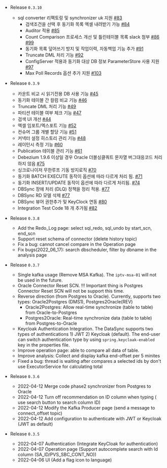 + Release `0.3.10`
  - sql converter 리팩토링 및 synchronizer uk 지원 [#83](https://github.com/LGUPLUS-IPTV-MSA/dbsync-service/pull/83) 
    - 검색조건을 선택 후 동기화 목록 엑셀 내려받기 가능  [#84](https://github.com/LGUPLUS-IPTV-MSA/dbsync-service/pull/84)
    - Auditor 적용  [#85](https://github.com/LGUPLUS-IPTV-MSA/dbsync-service/pull/85)
    - Count Comparison 프로세스 개선 및 틀린테이블 목록 slack 첨부  [#86 #99](https://github.com/LGUPLUS-IPTV-MSA/dbsync-service/pull/86)
    - 동기화 목록 덮어쓰기 방지 및 작업이력, 자동백업 기능 추가  [#91](https://github.com/LGUPLUS-IPTV-MSA/dbsync-service/pull/91)
    - Truncate DML 처리 기능  [#92](https://github.com/LGUPLUS-IPTV-MSA/dbsync-service/pull/92)
    - ConfigServer 적용과 동기화 대상 DB 정보 ParameterStore 사용 지원   [#97](https://github.com/LGUPLUS-IPTV-MSA/dbsync-service/pull/97)
    - Max Poll Records 옵션 추가 지원  [#103](https://github.com/LGUPLUS-IPTV-MSA/dbsync-service/pull/103)
+ Release `0.3.9`
    - 카운트 비교 시 읽기전용 DB 사용 기능 [#45](https://github.com/LGUPLUS-IPTV-MSA/dbsync-service/pull/45)
    - 동기화 테이블 간 컬럼 비교 기능 [#46](https://github.com/LGUPLUS-IPTV-MSA/dbsync-service/pull/46)
    - Truncate DML 처리 기능 [#49](https://github.com/LGUPLUS-IPTV-MSA/dbsync-service/pull/49)
    - 파티션 테이블 여부 체크 기능 [#47](https://github.com/LGUPLUS-IPTV-MSA/dbsync-service/pull/47)
    - 검색 UI 개선 [#44](https://github.com/LGUPLUS-IPTV-MSA/dbsync-service/pull/44)
    - 엑셀 임포트/엑스포트 기능 [#52](https://github.com/LGUPLUS-IPTV-MSA/dbsync-service/pull/52)
    - 컨슈머 그룹 개별 할당 기능 [#51](https://github.com/LGUPLUS-IPTV-MSA/dbsync-service/pull/51)
    - 커넥터 설정 히스토리 관리 기능 [#48](https://github.com/LGUPLUS-IPTV-MSA/dbsync-service/pull/48)
    - 레이턴시 측정 기능 [#60](https://github.com/LGUPLUS-IPTV-MSA/dbsync-service/pull/60)
    - Publication 테이블 관리 기능 [#61](https://github.com/LGUPLUS-IPTV-MSA/dbsync-service/pull/61)
    - Debezium 1.9.6 이상일 경우 Oracle 더블싱클쿼트 문자열 버그대응코드 처리하지 않음  [#75](https://github.com/LGUPLUS-IPTV-MSA/dbsync-service/pull/75)
    - 싱크로나이저 무한루프 기동 방지로직 [#70](https://github.com/LGUPLUS-IPTV-MSA/dbsync-service/pull/70)
    - 동기화 BATCH EXECUTE 동작이 옵션에 따라 다르게 처리 됨. [#71](https://github.com/LGUPLUS-IPTV-MSA/dbsync-service/pull/71)
    - 동기화 INSERT/UPDATE 동작이 옵션에 따라 다르게 처리됨. [#74](https://github.com/LGUPLUS-IPTV-MSA/dbsync-service/pull/74)
    - DBSync 장애 처리 (DLQ) 정책을 정리 적용.  [#77](https://github.com/LGUPLUS-IPTV-MSA/dbsync-service/pull/77)
    - DBSync RD 모델 삭제 [#77](https://github.com/LGUPLUS-IPTV-MSA/dbsync-service/pull/77)
    - DBSync 뷰어 권한추가 및 KeyClock 연동 [#80](https://github.com/LGUPLUS-IPTV-MSA/dbsync-service/pull/80)
    - Integration Test Code 18 개 추가됨 [#82](https://github.com/LGUPLUS-IPTV-MSA/dbsync-service/pull/82)
+ Release `0.3.8`
    - Add the Redo_Log page: select sql_redo, sql_undo by start_scn, end_scn
    - Support reset schema of connector (delete history topic)
    - Fix a bug: cannot cancel compare in the Operation page
    - Fix bugs(2022_06_17): search dbscheduler, filter by dbname in the analysis page
+ Release `0.3.7`
    - Single kafka usage (Remove MSA Kafka). The `iptv-msa-01` will not be used in the future.
    - Oracle Connector Reset SCN. !!! Important thing is Postgres Connector Reset SCN will not be support this time.
    - Reverse direction (from Postgres to Oracle). Currently, supports two types: Oracle2Postgres (DMS1), Postgres2Oracle(REV)
      - Oracle2Postgres: Allow real-time synchronize (table to table) from Oracle-to-Postgres
      - Postgres2Oracle: Real-time synchronize data (table to table) from Postgres-to-Oracle
    - Keycloak Authentication Integration. The DataSync supports two types of authentications 1) JWT 2) Keycloak (default). The end-user can switch authentication type by using `spring.keycloak-enabled` key in the properties file.
    - Improve operation page: able to compare all data of table.
    - Improve analysis: Collect and display kafka end-offset per 5 minites
    - Fixed a bug: thread is waiting after compares a selected ids by don't use ExecutorService for calculating total
+ Release `0.3.6`
    - 2022-04-12 Merge code phase2 synchronizer from Postgres to Oracle
    - 2022-04-12 Turn off recommendation on ID column when typing ( use search button to search column ID)
    - 2022-04-12 Modify the Kafka Producer page (send a message to connect_offset topic)
    - 2022-04-12 Add configuration to authenticate with JWT or Keycloak (JWT as default)

+ Release `0.3.5`
    - 2022-04-07 Authentication (Integrate KeyCloak for authentication)
    - 2022-04-07 Operation page (Support autocomplete search with Id column (SA_ID/PVS_SBC_CONT_NO))
    - 2022-04-06 UI (Add a flag icon to language)